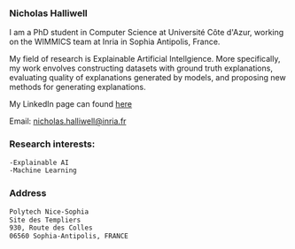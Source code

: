 ### Nicholas Halliwell

I am a PhD student in Computer Science at Université Côte d'Azur, working on the WIMMICS team at Inria in Sophia Antipolis, France.

My field of research is Explainable Artificial Intellgience. More specifically, my work envolves constructing datasets with ground truth explanations, evaluating quality of explanations generated by models, and proposing new methods for generating explanations.

My LinkedIn page can found [here](https://www.linkedin.com/in/nicholas-halliwell-086324100/)  

Email: [nicholas.halliwell@inria.fr](nicholas.halliwell@inria.fr)

### Research interests:

```markdown
-Explainable AI
-Machine Learning
```

### Address
```markdown
Polytech Nice-Sophia
Site des Templiers
930, Route des Colles 
06560 Sophia-Antipolis, FRANCE
```
